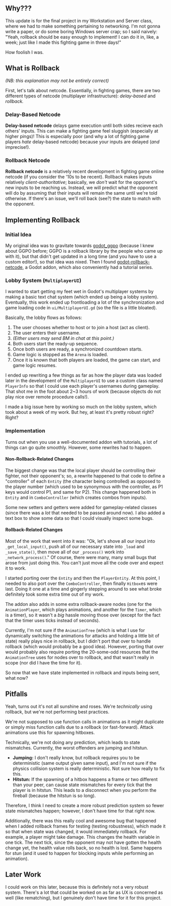 ## Why???
This update is for the final project in my Workstation and Server class, where we had to make something pertaining to networking. I'm not gonna write a paper, or do some boring Windows server crap; so I said naively: "Yeah, rollback should be easy enough to implement! I can do it in, like, a week; just like I made this fighting game in three days!" 

How foolish I was.


## What is Rollback
*(NB: this explanation may not be entirely correct)*

First, let's talk about netcode. Essentially, in fighting games, there are two different types of netcode (multiplayer infrastructure): *delay-based* and *rollback.* 

### Delay-Based Netcode
**Delay-based netcode** delays game execution until both sides recieve each others' inputs. This can make a fighting game feel sluggish (especially at higher pings)! This is especially poor (and why a lot of fighting game players *hate* delay-based netcode) because your inputs are delayed (*and* imprecise!).

### Rollback Netcode
**Rollback netcode** is a relatively recent development in fighting game online netcode (if you consider the '10s to be recent). Rollback makes inputs relatively *client-authoritative*; basically, we *don't* wait for the opponent's new inputs to be reaching us. Instead, we will predict what the opponent will do by assuming that their inputs will remain the same until we're told otherwise. If there's an issue, we'll roll back (see?) the state to match with the opponent.

## Implementing Rollback
### Initial Idea
My original idea was to gravitate towards [godot_ggpo](https://github.com/FlutterTal/godot_ggpo) (because I knew about GGPO before; GGPO is a rollback library by the people who came up with it), but that didn't get updated in a long time (and you have to use a custom editor!), so that idea was nixed. Then I found [godot-rollback-netcode](https://gitlab.com/snopek-games/godot-rollback-netcode), a Godot addon, which also conveniently had a tutorial series.

### Lobby System (`MultiplayerUI`)
I wanted to start getting my feet wet in Godot's multiplayer systems by making a basic text chat system (which ended up being a lobby system). Eventually, this work ended up frontloading a lot of the synchronization and game loading code in `ui/MultiplayerUI.gd` (so the file is a little bloated).

Basically, the lobby flows as follows:
1. The user chooses whether to host or to join a host (act as client).
2. The user enters their username.
3. *(Either users may send BM in chat at this point.)*
4. Both users start the ready-up sequence.
5. Once both users are ready, a synchronized countdown starts.
6. Game logic is stopped as the `Arena` is loaded.
7. Once it is known that both players are loaded, the game can start, and game logic resumes.

I ended up rewriting a few things as far as how the player data was loaded later in the development of the `MultiplayerUI` to use a custom class named `PlayerInfo` so that I could use each player's usernames during gameplay. That shot me in the foot about 2\~3 hours of work (because objects do not play nice over remote procedure calls!).

I made a big issue here by working so much on the lobby system, which took about a week of my work. But hey, at least it's pretty robust right? Right?

### Implementation
Turns out when you use a well-documented addon with tutorials, a lot of things can go quite smoothly. However, some rewrites had to happen.

#### Non-Rollback-Related Changes
The biggest change was that the local player should be controlling their fighter, not their opponent's; so, a rewrite happened to that code to define a "controller" of each `Entity` (the character being controlled) as opposed to the player number (which used to be synonymous with the controller, as P1 keys would control P1, and same for P2). This change happened both in `Entity` and in `ComboController` (which creates combos from inputs).

Some new setters and getters were added for gameplay-related classes (since there was a *lot* that needed to be passed around now).
I also added a text box to show some data so that I could visually inspect some bugs.

#### Rollback-Related Changes
Most of the work that went into it was: "Ok, let's shove all our input into `_get_local_input()`, push all of our necessary state into `_load` and `_save_state()`, then move all of our `_process()` work into `_network_process()`." Of course, there were many, many small bugs that arose from just doing this. You can't just move all the code over and expect it to work.

I started porting over the `Entity` and then the `PlayerEntity`. At this point, I needed to also port over the `ComboController`, then finally `Hitbox`es were last. Doing it one at a time and gingerly stepping around to see what broke definitely took some extra time out of my work.

The addon also adds in some extra rollback-aware nodes (one for the `AnimationPlayer`, which plays animations, and another for the `Timer`, which is a timer), so it wasn't a *big* hassle moving those over (except for the fact that the timer uses ticks instead of seconds).

Currently, I'm not sure if the `AnimationTree` (which is what I use for dynamically switching the animations for attacks and holding a little bit of state) really plays nice in rollback, but I didn't port that over to handle rollback (which would probably be a good idea). However, porting that over would probably also require porting the 20-some-odd resources that the `AnimationTree` uses for nodes over to rollback, and that wasn't really in scope (nor did I have the time for it).

So now that we have state implemented in rollback and inputs being sent, what now?

## Pitfalls
Yeah, turns out it's not all sunshine and roses. We're *technically* using rollback, but we're not performing best practices.

We're not supposed to use function calls in  animations as it might duplicate or simply miss function calls due to a rollback (or fast-forward). Attack animations use this for spawning hitboxes.

Technically, we're not doing any prediction, which leads to state mismatches. Currently, the worst offenders are jumping and hitstun. 
- **Jumping:** I don't really know, but rollback requires you to be deterministic (same output given same input), and I'm not sure if the physics collision system is really deterministic. Not sure how really to fix this.
- **Hitstun:** If the spawning of a hitbox happens a frame or two different than your peer, can cause state mismatches for every tick that the player is in hitstun. This leads to a disconnect when you perform the fireball (because the hitstun is so long).

Therefore, I think I need to create a more robust prediction system so fewer state mismatches happen; however, I don't have time for that right now.

Additionally, there was this really cool and awesome bug that happened when I added rollback frames for testing (testing robustness), which made it so that when state was changed, it would immediately rollback. For example, a player might take damage. This changes the health variable in one tick. The next tick, since the opponent may not have gotten the health change yet, the health value rolls back, so no health is lost. Same happens for stun (and it used to happen for blocking inputs while performing an animation).

## Later Work
I could work on this later, because this is definitely not a very robust system. There's a lot that could be worked on as far as UX is concerned as well (like rematching), but I genuinely don't have time for it for this project.